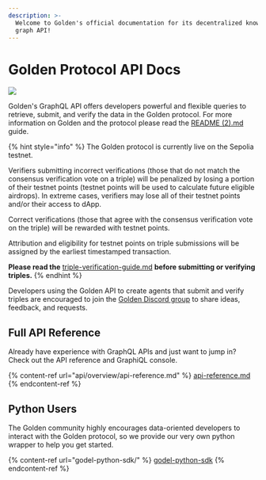 ```yaml
---
description: >-
  Welcome to Golden's official documentation for its decentralized knowledge
  graph API!
---
```


# Golden Protocol API Docs

![](.gitbook/assets/golden\_api\_docs.png)

Golden's GraphQL API offers developers powerful and flexible queries to retrieve, submit, and verify the data in the Golden protocol. For more information on Golden and the protocol please read the [README (2).md](<README (2).md> "mention") guide.

{% hint style="info" %}
The Golden protocol is currently live on the Sepolia testnet.

Verifiers submitting incorrect verifications (those that do not match the consensus verification vote on a triple) will be penalized by losing a portion of their testnet points (testnet points will be used to calculate future eligible airdrops). In extreme cases, verifiers may lose all of their testnet points and/or their access to dApp.

Correct verifications (those that agree with the consensus verification vote on the triple) will be rewarded with testnet points.

Attribution and eligibility for testnet points on triple submissions will be assigned by the earliest timestamped transaction.

**Please read the** [triple-verification-guide.md](protocol/guides/triple-verification-guide.md "mention") **before submitting or verifying triples.**
{% endhint %}

Developers using the Golden API to create agents that submit and verify triples are encouraged to join the [Golden Discord group](https://discord.gg/golden-protocol) to share ideas, feedback, and requests.

## Full API Reference

Already have experience with GraphQL APIs and just want to jump in? Check out the API reference and GraphiQL console.

{% content-ref url="api/overview/api-reference.md" %}
[api-reference.md](api/overview/api-reference.md)
{% endcontent-ref %}

## Python Users

The Golden community highly encourages data-oriented developers to interact with the Golden protocol, so we provide our very own python wrapper to help you get started.

{% content-ref url="godel-python-sdk/" %}
[godel-python-sdk](godel-python-sdk/)
{% endcontent-ref %}
